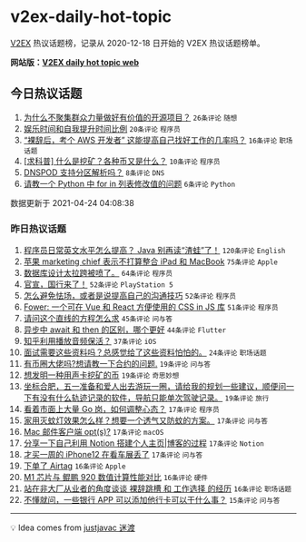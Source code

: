 # v2ex-daily-hot-topic

[V2EX](https://www.v2ex.com/) 热议话题榜，记录从 2020-12-18 日开始的 V2EX 热议话题榜单。

**网站版：[V2EX daily hot topic web](https://boojack.github.io/v2ex-daily-hot-topic-web/)**

## 今日热议话题

<!-- TODAY BEGIN -->

1. [为什么不聚集群众力量做好有价值的开源项目？](https://www.v2ex.com/t/772865) `26条评论` `随想`
1. [娱乐时间和自我提升时间比例](https://www.v2ex.com/t/772866) `20条评论` `程序员`
1. [“裸辞后，考个 AWS 开发者” 这能提高自己找好工作的几率吗？](https://www.v2ex.com/t/772862) `16条评论` `职场话题`
1. [[求科普] 什么是挖矿？各种币又是什么？](https://www.v2ex.com/t/772869) `10条评论` `程序员`
1. [DNSPOD 支持分区解析吗？](https://www.v2ex.com/t/772872) `8条评论` `DNS`
1. [请教一个 Python 中 for in 列表修改值的问题](https://www.v2ex.com/t/772873) `6条评论` `Python`

数据更新于 2021-04-24 04:08:38

<!-- TODAY END -->

### 昨日热议话题

<!-- YESTERDAY BEGIN -->

1. [程序员日常英文水平怎么提高？ Java 别再读“渣蛙”了！](https://www.v2ex.com/t/772621) `120条评论` `English`
1. [苹果 marketing chief 表示不打算整合 iPad 和 MacBook](https://www.v2ex.com/t/772612) `75条评论` `Apple`
1. [数据库设计太拉跨被喷了。](https://www.v2ex.com/t/772712) `64条评论` `程序员`
1. [官宣，国行来了！](https://www.v2ex.com/t/772651) `52条评论` `PlayStation 5`
1. [怎么避免怯场，或者是说提高自己的沟通技巧](https://www.v2ex.com/t/772652) `52条评论` `程序员`
1. [Fower: 一个可在 Vue 和 React 方便使用的 CSS in JS 库](https://www.v2ex.com/t/772656) `51条评论` `程序员`
1. [请问这个直线的方程怎么求](https://www.v2ex.com/t/772618) `45条评论` `问与答`
1. [异步中 await 和 then 的区别，哪个更好](https://www.v2ex.com/t/772610) `44条评论` `Flutter`
1. [知乎利用播放音频保活？](https://www.v2ex.com/t/772704) `37条评论` `iOS`
1. [面试需要这些资料吗？总感觉给了这些资料怕怕的。](https://www.v2ex.com/t/772632) `24条评论` `职场话题`
1. [有币圈大佬吗?想请教一下合约的问题.](https://www.v2ex.com/t/772824) `19条评论` `问与答`
1. [想发明一种用声卡挖矿的币](https://www.v2ex.com/t/772795) `19条评论` `奇思妙想`
1. [坐标合肥，五一准备和爱人出去游玩一圈，请给我的规划一些建议，顺便问一下有没有什么轨迹记录的软件，导航只能单次驾驶记录。](https://www.v2ex.com/t/772638) `19条评论` `旅行`
1. [看着市面上大量 Go 岗，如何调整心态？](https://www.v2ex.com/t/772855) `17条评论` `程序员`
1. [家用灭蚊灯效果怎么样？想要一个透气又防蚊的方案。](https://www.v2ex.com/t/772702) `17条评论` `问与答`
1. [Mac 邮件客户端 opt(s)?](https://www.v2ex.com/t/772700) `17条评论` `macOS`
1. [分享一下自己利用 Notion 搭建个人主页|博客的过程](https://www.v2ex.com/t/772693) `17条评论` `Notion`
1. [才买一周的 iPhone12 在看车展丢了](https://www.v2ex.com/t/772692) `17条评论` `问与答`
1. [下单了 Airtag](https://www.v2ex.com/t/772810) `16条评论` `Apple`
1. [M1 芯片与 鲲鹏 920 数值计算性能对比](https://www.v2ex.com/t/772776) `16条评论` `硬件`
1. [站在非大厂从业者的角度谈谈 裸辞跳槽 和 工作选择 的经历](https://www.v2ex.com/t/772748) `16条评论` `职场话题`
1. [不懂就问，一些银行 APP 可以添加他行卡可以干什么事？](https://www.v2ex.com/t/772730) `15条评论` `问与答`

<!-- YESTERDAY END -->

---

💡 Idea comes from [justjavac 迷渡](https://github.com/justjavac/)
